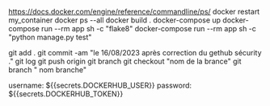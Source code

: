 https://docs.docker.com/engine/reference/commandline/ps/
 docker restart my_container
docker ps --all
docker build .
docker-compose up
docker-compose run --rm app sh -c "flake8"
docker-compose run --rm app sh -c "python manage.py test"

git add .
git commit -am "le 16/08/2023 après correction du gethub sécurity ."
git log
git push origin 
git branch
git checkout "nom de la  brance"
git branch " nom branche"

  username: ${{secrets.DOCKERHUB_USER}}
          password: ${{secrets.DOCKERHUB_TOKEN}}
